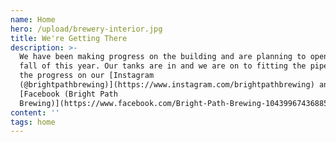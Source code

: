 ```yaml
---
name: Home
hero: /upload/brewery-interior.jpg
title: We're Getting There
description: >-
  We have been making progress on the building and are planning to open in late
  fall of this year. Our tanks are in and we are on to fitting the pipes. Follow
  the progress on our [Instagram
  (@brightpathbrewing)](https://www.instagram.com/brightpathbrewing) and
  [Facebook (Bright Path
  Brewing)](https://www.facebook.com/Bright-Path-Brewing-104399674368859) pages.
content: ''
tags: home
---
```


